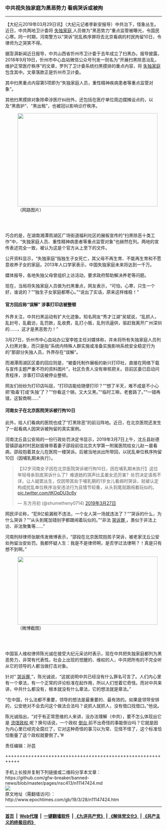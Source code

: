 ### 中共视失独家庭为黑恶势力 看病哭诉或被拘
------------------------

<p>
 【大纪元2019年03月29日讯】（大纪元记者李新安报导）中共治下，怪象丛生。近日，中共两地卫计委将
 <a href="http://www.epochtimes.com/gb/tag/%E5%A4%B1%E7%8B%AC%E5%AE%B6%E5%BA%AD.html">
  失独家庭
 </a>
 人员做为“黑恶势力”重点监管被曝光，令国民心寒。同一时期，河南警方以“哭诉”扰乱秩序罪将去北京看病的村民拘留10日，令律师为之哭笑不得。
</p>
<p>
 据澎湃新闻近日报导，中共山西省忻州市卫计委于去年成立了扫黑办。报导披露，2018年9月19日，忻州市中心血站微信公众号刊发一则名为“开展扫黑除恶治乱，维护正常医疗秩序”的文章，罗列了卫计委系统扫黑摸排的重点内容，将
 <a href="http://www.epochtimes.com/gb/tag/%E5%A4%B1%E7%8B%AC%E5%AE%B6%E5%BA%AD.html">
  失独家庭
 </a>
 包含其中。文章落款正是忻州市卫计委。
</p>
<p>
 其中扫黑重点内容第5项即为“失独家庭人员，重性精神疾病患者等重点监管对象”。
</p>
<p>
 其他扫黑摸排对象除牵涉医疗纠纷外，还包括在医疗单位周边摆摊设点的，以及“黑救护”、“黑出租”，也被冠以影响诊疗秩序。
</p>
<figure class="wp-caption aligncenter" id="attachment_11147485" style="width: 450px">
 <a href="http://i.epochtimes.com/assets/uploads/2019/03/003FotoJet-2_meitu_1.jpg">
  <img alt="" class="wp-image-11147485 size-medium" height="300" src="http://i.epochtimes.com/assets/uploads/2019/03/003FotoJet-2_meitu_1-450x300.jpg" width="450"/>
 </a>
 <br/><figcaption class="wp-caption-text">
  （网路图片）
 </figcaption><br/>
</figure><br/>
<p>
 巧合的是，在湖南湘潭雨湖区广场街道福利社区的展板宣传的“扫黑除恶十类工作”中，“失独家庭人员、重性精神病患者等重点监管对象”也赫然在列。两地的宣传表述完全一致，被认为这是个官方从上至下的文件。
</p>
<p>
 公开资料显示，“失独家庭”指独生子女死亡，其父母不再生育、不能再生育和不愿意收养子女的家庭。2013年人口学家表示，中国失独家庭未来将达到一千万。
</p>
<p>
 媒体报导，各地失独父母曾组织上访活动，要求政府帮助解决养老等问题。
</p>
<p>
 现在，当局将失独家庭人员做为扫黑重点，网友表示，“可怕，心寒，只生一个好，谁说的？”“独生子女家庭都寒心。”“说出了实话，原来这样维稳！”
</p>
<h4>
 官方回应称“误解” 涉事打印店被整顿
</h4>
<p>
 外界关注，中共扫黑运动有扩大化迹象。知名网友“秀才江湖”吴斌说，“乱抓人，乱封号，乱截访，乱罚款，乱收费，乱打小贩，乱刑讯逼供，驱赶我离开广州深圳的……，这才是黑恶势力！”
</p>
<p>
 3月27日，忻州市中心血站办公室李姓主任对媒体称，并未将所有失独家庭人员列入扫黑对象，而只是指“系统内特殊人群实施或准备实施影响系统安全稳定行为的”那部分失独人员，外界存在“误解”。
</p>
<p>
 而湘潭雨湖区区委的回应则是，“被委托制作展板的新兴打印社，直接在网络下载与宣传主题严重不符的资料图片”，社区负责人没有审核把关。目前区委已启动问责程序，涉事打印店被停业整顿。
</p>
<p>
 网友们纷纷为打印店叫屈，“打印店能给随便打印？”“想了半天，难不成是不小心把‘吸毒’打成‘失独’了？”“你看这个锅，又大又黑。”“临时工嘛，老套路了。”“一错再错，这智商啊……”
</p>
<h4>
 河南女子在北京医院哭诉被行拘10日
</h4>
<p>
 此外，给人们看病的医院也成了“打黑除恶”的前沿阵地。近日，在北京医院还发生了一起看病人因哭诉被拘留的真实案例。
</p>
<p>
 河南沈丘县公安局的一份行政处罚决定书显示，2019年3月7日上午，沈丘县赵德营镇邵庙村村民赵振锋带着妻子邵段前往北京大学第一附属医院给女儿赵一晨看病，邵段抱着其女儿在医院一楼哭诉。后被当地派出所带回，以扰乱单位秩序拘留10日（因哺乳期未执行）。
</p>
<p>
</p>
<blockquote class="twitter-tweet" data-lang="zh-cn">
 <p dir="ltr" lang="zh">
  【32岁河南女子因在北京医院哭诉被行拘10日，因在哺乳期未执行】这位年轻母亲到底哭诉什么了？难道她的哭声比孟姜女还厉害？处罚决定语焉不详，让人疑窦丛生，仅因带其处于哺乳期的1岁女儿看病时哭诉，就被认定构成扰乱单位秩序治安违法行为且情节较重，从头到尾就跟闹着玩似的。
  <a href="https://t.co/tKOqDU3c6y">
   pic.twitter.com/tKOqDU3c6y
  </a>
 </p>
 <p>
  — 东方月初 (@shumetheny0714)
  <a href="https://twitter.com/shumetheny0714/status/1110879031765811200?ref_src=twsrc%5Etfw">
   2019年3月27日
  </a>
 </p>
</blockquote>
<p>
 <p>
  网民评论称，“犯8亿偷漏税不违法，一个女人哭一场就违法了？”“哭诉的什么，为什么哭诉？”“从头到尾加错别字都跟闹着玩似的。”“非法
  <a href="http://www.epochtimes.com/gb/tag/%E5%93%AD%E8%AF%89%E7%BD%AA.html">
   哭诉罪
  </a>
  ，类似于非法上访、非法聚集等……”
 </p>
 <p>
  河南刑辩律师张献伟发微博表示，“邵段在北京医院抱孩子哭诉，被老家沈丘公安处拘留治安处罚。我都怀疑人生：我是不是律师啊，是否学过法律啊？！真是只有想不到啊。”
 </p>
 <figure class="wp-caption aligncenter" id="attachment_11147476" style="width: 450px">
  <a href="http://i.epochtimes.com/assets/uploads/2019/03/L_meitu_1.jpg">
   <img alt="" class="wp-image-11147476 size-medium" height="219" src="http://i.epochtimes.com/assets/uploads/2019/03/L_meitu_1-450x219.jpg" width="450"/>
  </a>
  <br/><figcaption class="wp-caption-text">
   （微博截图）
  </figcaption><br/>
 </figure><br/>
 <p>
  中国盲人维权律师陈光诚在接受大纪元采访时表示，现在中共把失独家庭都列为黑恶势力，非常有代表性。社会上出现的觉醒的、维权的人，中共把所有的不完全听从它的领导的人都当做打击对象。
 </p>
 <p>
  针对“
  <a href="http://www.epochtimes.com/gb/tag/%E5%93%AD%E8%AF%89%E7%BD%AA.html">
   哭诉罪
  </a>
  ”，陈光诚说，“这就说明中共已经没有什么罪名可言了。人们内心里有一个章法，有一个正常的评论标准在起作用，所以人们觉着它奇怪。而对中共来讲，中共什么都没有，根本就没有什么章法，它的想法就是章法。”
 </p>
 <p>
  “在中国，什么法都不重要，领导的想法是最重要的、最有效的。如果是领导安排的，公安绝对不会去问这个做法合法吗？说抓人就抓人，没有借口找借口。”他说。
 </p>
 <p>
  陈光诚指出，“对于有正常思维的人来讲，没办法理解（中共），要不怎么体现出它是
  <a href="http://www.epochtimes.com/gb/tag/%E6%B5%81%E6%B0%93%E6%94%BF%E6%9D%83.html">
   流氓政权
  </a>
  呢？换句话说，一个政权
  <a href="http://www.epochtimes.com/gb/tag/%E5%80%92%E5%8F%B0.html">
   倒台
  </a>
  前不出奇怪的事能倒台吗？它就是因为内心里已经完全腐烂了，它对这种奇怪的事习以为常、见怪不怪了，这个标准恰恰衡量了这个政权就要倒了。”#
 </p>
 <p>
  责任编辑：孙芸
 </p>
</p>
+++++++++++++++++++++++++++++++++++++++++++++++++++++++++++<br/><br/>
手机上长按并复制下列链接或二维码分享本文章：<br/>
https://github.com/gfw-breaker/banned-news/blob/master/pages/nsc413/n11147424.md <br/>
<a href='https://github.com/gfw-breaker/banned-news/blob/master/pages/nsc413/n11147424.md'><img src='https://github.com/gfw-breaker/banned-news/blob/master/pages/nsc413/n11147424.md.png'/></a> <br/>
原文地址（需翻墙访问）：http://www.epochtimes.com/gb/19/3/28/n11147424.htm


------------------------
#### [首页](https://github.com/gfw-breaker/banned-news/blob/master/README.md) &nbsp;|&nbsp; [Web代理](https://github.com/labour-camp/helloworld) &nbsp;|&nbsp; [一键翻墙软件](https://github.com/gfw-breaker/nogfw/blob/master/README.md) &nbsp;| [《九评共产党》](https://github.com/gfw-breaker/9ping.md/blob/master/README.md#九评之一评共产党是什么) | [《解体党文化》](https://github.com/gfw-breaker/jtdwh.md/blob/master/README.md) | [《共产主义的终极目的》](https://github.com/gfw-breaker/gczydzjmd.md/blob/master/README.md)

